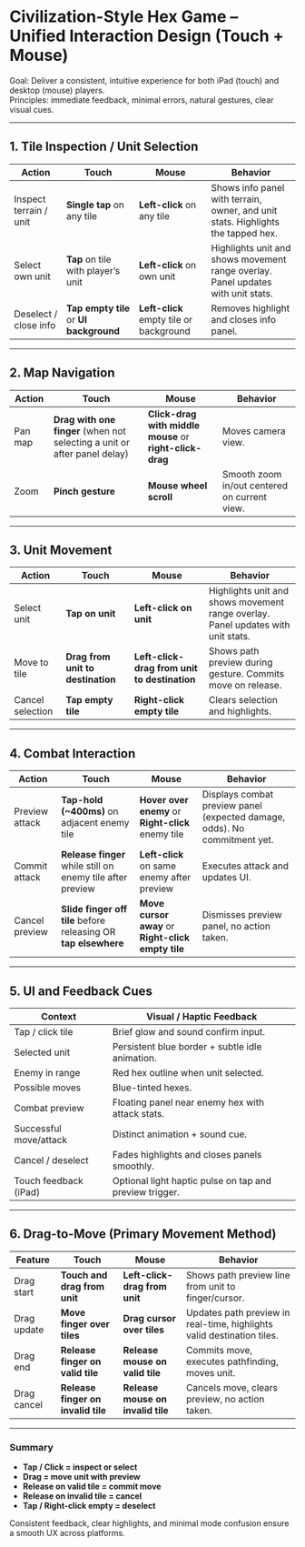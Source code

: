 # Civilization-Style Hex Game – Unified Interaction Design (Touch + Mouse)

Goal: Deliver a consistent, intuitive experience for both iPad (touch) and desktop (mouse) players.  
Principles: immediate feedback, minimal errors, natural gestures, clear visual cues.

---

## 1. Tile Inspection / Unit Selection

| Action | Touch | Mouse | Behavior |
|--------|--------|--------|-----------|
| Inspect terrain / unit | **Single tap** on any tile | **Left-click** on any tile | Shows info panel with terrain, owner, and unit stats. Highlights the tapped hex. |
| Select own unit | **Tap** on tile with player’s unit | **Left-click** on own unit | Highlights unit and shows movement range overlay. Panel updates with unit stats. |
| Deselect / close info | **Tap empty tile** or **UI background** | **Left-click** empty tile or background | Removes highlight and closes info panel. |

---

## 2. Map Navigation

| Action | Touch | Mouse | Behavior |
|--------|--------|--------|-----------|
| Pan map | **Drag with one finger** (when not selecting a unit or after panel delay) | **Click-drag with middle mouse** or **right-click-drag** | Moves camera view. |
| Zoom | **Pinch gesture** | **Mouse wheel scroll** | Smooth zoom in/out centered on current view. |

---

## 3. Unit Movement

| Action | Touch | Mouse | Behavior |
|--------|--------|--------|-----------|
| Select unit | **Tap on unit** | **Left-click on unit** | Highlights unit and shows movement range overlay. Panel updates with unit stats. |
| Move to tile | **Drag from unit to destination** | **Left-click-drag from unit to destination** | Shows path preview during gesture. Commits move on release. |
| Cancel selection | **Tap empty tile** | **Right-click empty tile** | Clears selection and highlights. |

---

## 4. Combat Interaction

| Action | Touch | Mouse | Behavior |
|--------|--------|--------|-----------|
| Preview attack | **Tap-hold (~400ms)** on adjacent enemy tile | **Hover over enemy** or **Right-click** enemy tile | Displays combat preview panel (expected damage, odds). No commitment yet. |
| Commit attack | **Release finger** while still on enemy tile after preview | **Left-click** on same enemy after preview | Executes attack and updates UI. |
| Cancel preview | **Slide finger off tile** before releasing OR **tap elsewhere** | **Move cursor away** or **Right-click empty tile** | Dismisses preview panel, no action taken. |

---

## 5. UI and Feedback Cues

| Context | Visual / Haptic Feedback |
|----------|--------------------------|
| Tap / click tile | Brief glow and sound confirm input. |
| Selected unit | Persistent blue border + subtle idle animation. |
| Enemy in range | Red hex outline when unit selected. |
| Possible moves | Blue-tinted hexes. |
| Combat preview | Floating panel near enemy hex with attack stats. |
| Successful move/attack | Distinct animation + sound cue. |
| Cancel / deselect | Fades highlights and closes panels smoothly. |
| Touch feedback (iPad) | Optional light haptic pulse on tap and preview trigger. |

---

## 6. Drag-to-Move (Primary Movement Method)

| Feature | Touch | Mouse | Behavior |
|----------|--------|--------|-----------|
| Drag start | **Touch and drag from unit** | **Left-click-drag from unit** | Shows path preview line from unit to finger/cursor. |
| Drag update | **Move finger over tiles** | **Drag cursor over tiles** | Updates path preview in real-time, highlights valid destination tiles. |
| Drag end | **Release finger on valid tile** | **Release mouse on valid tile** | Commits move, executes pathfinding, moves unit. |
| Drag cancel | **Release finger on invalid tile** | **Release mouse on invalid tile** | Cancels move, clears preview, no action taken. |

---

### Summary

- **Tap / Click = inspect or select**  
- **Drag = move unit with preview**  
- **Release on valid tile = commit move**  
- **Release on invalid tile = cancel**  
- **Tap / Right-click empty = deselect**  

Consistent feedback, clear highlights, and minimal mode confusion ensure a smooth UX across platforms.